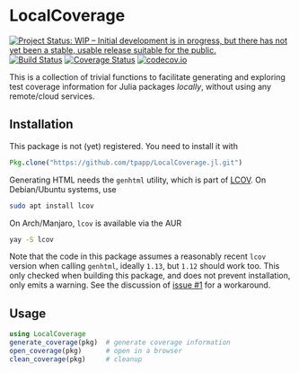 # LocalCoverage

[![Project Status: WIP – Initial development is in progress, but there has not yet been a stable, usable release suitable for the public.](http://www.repostatus.org/badges/latest/wip.svg)](http://www.repostatus.org/#wip)
[![Build Status](https://travis-ci.org/tpapp/LocalCoverage.jl.svg?branch=master)](https://travis-ci.org/tpapp/LocalCoverage.jl)
[![Coverage Status](https://coveralls.io/repos/tpapp/LocalCoverage.jl/badge.svg?branch=master&service=github)](https://coveralls.io/github/tpapp/LocalCoverage.jl?branch=master)
[![codecov.io](http://codecov.io/github/tpapp/LocalCoverage.jl/coverage.svg?branch=master)](http://codecov.io/github/tpapp/LocalCoverage.jl?branch=master)

This is a collection of trivial functions to facilitate generating and exploring test coverage information for Julia packages *locally*, without using any remote/cloud services.

## Installation

This package is not (yet) registered. You need to install it with

```julia
Pkg.clone("https://github.com/tpapp/LocalCoverage.jl.git")
```

Generating HTML needs the `genhtml` utility, which is part of [LCOV](http://ltp.sourceforge.net/coverage/lcov.php). On Debian/Ubuntu systems, use

```sh
sudo apt install lcov
```

On Arch/Manjaro, `lcov` is available via the AUR

```sh
yay -S lcov
```

Note that the code in this package assumes a reasonably recent `lcov` version when calling `genhtml`, ideally `1.13`, but `1.12` should work too. This only checked when building this package, and does not prevent installation, only emits a warning. See the discussion of [issue #1](https://github.com/tpapp/LocalCoverage.jl/issues/1) for a workaround.

## Usage

```julia
using LocalCoverage
generate_coverage(pkg)  # generate coverage information
open_coverage(pkg)      # open in a browser
clean_coverage(pkg)     # cleanup
```
